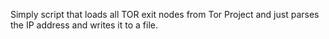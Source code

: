 Simply script that loads all TOR exit nodes from Tor Project and just parses the IP address and writes it to a file. 
